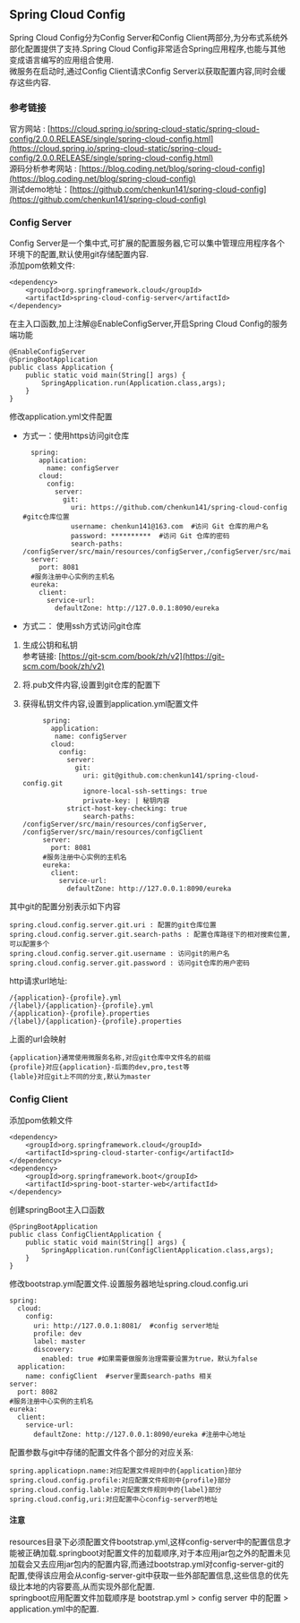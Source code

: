 ## Spring Cloud Config ##

Spring Cloud Config分为Config Server和Config Client两部分,为分布式系统外部化配置提供了支持.Spring Cloud Config非常适合Spring应用程序,也能与其他变成语言编写的应用组合使用.  
  微服务在启动时,通过Config Client请求Config Server以获取配置内容,同时会缓存这些内容.
### 参考链接 ###
官方网站 : [https://cloud.spring.io/spring-cloud-static/spring-cloud-config/2.0.0.RELEASE/single/spring-cloud-config.html](https://cloud.spring.io/spring-cloud-static/spring-cloud-config/2.0.0.RELEASE/single/spring-cloud-config.html)   
源码分析参考网站 : [https://blog.coding.net/blog/spring-cloud-config](https://blog.coding.net/blog/spring-cloud-config)   
测试demo地址：[https://github.com/chenkun141/spring-cloud-config](https://github.com/chenkun141/spring-cloud-config)  
### Config Server ###
  Config Server是一个集中式,可扩展的配置服务器,它可以集中管理应用程序各个环境下的配置,默认使用git存储配置内容.  
  添加pom依赖文件:

	<dependency>
        <groupId>org.springframework.cloud</groupId>
        <artifactId>spring-cloud-config-server</artifactId>
    </dependency>
	
	
在主入口函数,加上注解@EnableConfigServer,开启Spring Cloud Config的服务端功能

	@EnableConfigServer
	@SpringBootApplication
	public class Application {
	    public static void main(String[] args) {
	        SpringApplication.run(Application.class,args);
	    }
	}
修改application.yml文件配置  

- 方式一：使用https访问git仓库
	
		spring:
		  application:
		    name: configServer
		  cloud:
		    config:
		      server:
		        git:
		          uri: https://github.com/chenkun141/spring-cloud-config #gitc仓库位置
		          username: chenkun141@163.com  #访问 Git 仓库的用户名
		          password: **********  #访问 Git 仓库的密码
		          search-paths:  /configServer/src/main/resources/configServer,/configServer/src/main/resources/configClient
		server:
		  port: 8081
		#服务注册中心实例的主机名
		eureka:
		  client:
		    service-url:
		      defaultZone: http://127.0.0.1:8090/eureka
- 方式二： 使用ssh方式访问git仓库

1. 生成公钥和私钥  
参考链接: [https://git-scm.com/book/zh/v2](https://git-scm.com/book/zh/v2)  
2. 将.pub文件内容,设置到git仓库的配置下
3. 获得私钥文件内容,设置到application.yml配置文件

			spring:
			  application:
			   name: configServer
			  cloud:
			    config:
			      server:
			        git:
			          uri: git@github.com:chenkun141/spring-cloud-config.git 
			          ignore-local-ssh-settings: true
			          private-key: | 秘钥内容
				  strict-host-key-checking: true
			          search-paths:  /configServer/src/main/resources/configServer, /configServer/src/main/resources/configClient
			server:
			  port: 8081
			#服务注册中心实例的主机名
			eureka:
			  client:
			    service-url:
			      defaultZone: http://127.0.0.1:8090/eureka

其中git的配置分别表示如下内容

	spring.cloud.config.server.git.uri : 配置的git仓库位置
	spring.cloud.config.server.git.search-paths : 配置仓库路径下的相对搜索位置,可以配置多个
	spring.cloud.config.server.git.username : 访问git的用户名
	spring.cloud.config.server.git.password : 访问git仓库的用户密码
http请求url地址:
	
	/{application}-{profile}.yml
	/{label}/{application}-{profile}.yml
	/{application}-{profile}.properties
	/{label}/{application}-{profile}.properties
上面的url会映射

	{application}通常使用微服务名称,对应git仓库中文件名的前缀
	{profile}对应{application}-后面的dev,pro,test等
	{lable}对应git上不同的分支,默认为master

### Config Client ###
添加pom依赖文件

	<dependency>
        <groupId>org.springframework.cloud</groupId>
        <artifactId>spring-cloud-starter-config</artifactId>
    </dependency>
	<dependency>
        <groupId>org.springframework.boot</groupId>
        <artifactId>spring-boot-starter-web</artifactId>
    </dependency>
	
创建springBoot主入口函数

	@SpringBootApplication
	public class ConfigClientApplication {
	    public static void main(String[] args) {
	        SpringApplication.run(ConfigClientApplication.class,args);
	    }		
	}

修改bootstrap.yml配置文件.设置服务器地址spring.cloud.config.uri

	spring:
	  cloud:
	    config:
	      uri: http://127.0.0.1:8081/  #config server地址
	      profile: dev
	      label: master
	      discovery:
	        enabled: true #如果需要做服务治理需要设置为true，默认为false
	  application:
	    name: configClient  #server里面search-paths 相关
	server:
	  port: 8082
	#服务注册中心实例的主机名
	eureka:
	  client:
	    service-url:
	      defaultZone: http://127.0.0.1:8090/eureka #注册中心地址
配置参数与git中存储的配置文件各个部分的对应关系:
	
	spring.applicatiopn.name:对应配置文件规则中的{application}部分
	spring.cloud.config.profile:对应配置文件规则中{profile}部分
	spring.cloud.config.lable:对应配置文件规则中的{label}部分
	spring.cloud.config,uri:对应配置中心config-server的地址

#### **注意** ####
resources目录下必须配置文件bootstrap.yml,这样config-server中的配置信息才能被正确加载.springboot对配置文件的加载顺序,对于本应用jar包之外的配置未见加载会又去应用jar包内的配置内容,而通过bootstrap.yml对config-server-git的配置,使得该应用会从config-server-git中获取一些外部配置信息,这些信息的优先级比本地的内容要高,从而实现外部化配置.  
springboot应用配置文件加载顺序是 bootstrap.yml > config server 中的配置 > application.yml中的配置.






